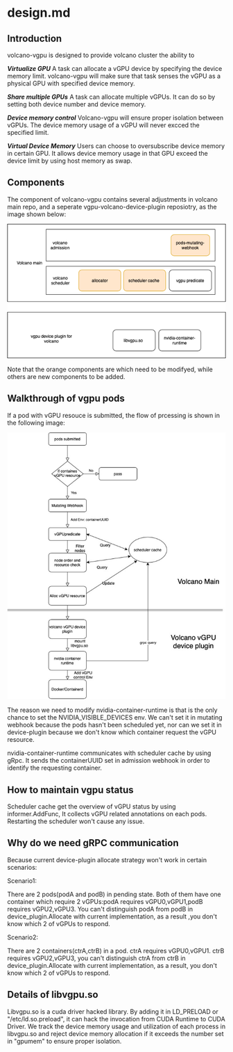 # design.md

## Introduction

volcano-vgpu is designed to provide volcano cluster the ability to 

***Virtualize GPU*** A task can allocate a vGPU device by specifying the device memory limit. volcano-vgpu will make sure that task senses the vGPU as a physical GPU with specified device memory.

***Share multiple GPUs*** A task can allocate multiple vGPUs. It can do so by setting both device number and device memory.

***Device memory control*** Volcano-vgpu will ensure proper isolation between vGPUs. The device memory usage of a vGPU will never excced the specified limit.

***Virtual Device Memory*** Users can choose to oversubscribe device memory in certain GPU. It allows device memory usage in that GPU exceed the device limit by using host memory as swap.

## Components

The component of volcano-vgpu contains several adjustments in volcano main repo, and a seperate vgpu-volcano-device-plugin reposiotry, as the image shown below:

![img](./images/vgpu-components.png)

Note that the orange components are which need to be modifyed, while others are new components to be added.


## Walkthrough of vgpu pods

If a pod with vGPU resouce is submitted, the flow of prcessing is shown in the following image:

![img](./images/vgpu-podflow.jpg)

The reason we need to modify nvidia-container-runtime is that is the only chance to set the NVIDIA_VISIBLE_DEVICES env. We can't set it in mutating webhook because the pods hasn't been scheduled yet, nor can we set it in device-plugin because we don't know which container request the vGPU resource.

nvidia-container-runtime communicates with scheduler cache by using gRpc. It sends the containerUUID set in admission webhook in order to identify the requesting container.

## How to maintain vgpu status

Scheduler cache get the overview of vGPU status by using informer.AddFunc, It collects vGPU related annotations on each pods. Restarting the scheduler won't cause any issue.

## Why do we need gRPC communication

Because current device-plugin allocate strategy won't work in certain scenarios:

Scenario1:

There are 2 pods(podA and podB) in pending state. Both of them have one container which require 2 vGPUs:podA requires vGPU0,vGPU1,podB requires vGPU2,vGPU3. You can't distinguish podA from podB in device_plugin.Allocate with current implementation, as a result ,you don't know which 2 of vGPUs to respond.

Scenario2:

There are 2 containers(ctrA,ctrB) in a pod. ctrA requires vGPU0,vGPU1. ctrB requires vGPU2,vGPU3, you can't distinguish ctrA from ctrB in device_plugin.Allocate with current implementation, as a result, you don't know which 2 of vGPUs to respond.

## Details of libvgpu.so

Libvgpu.so is a cuda driver hacked library. By adding it in LD_PRELOAD or "/etc/ld.so.preload", it can hack the invocation from CUDA Runtime to CUDA Driver. We track the device memory usage and utilization of each process in libvgpu.so and reject device memory allocation if it exceeds the number set in "gpumem" to ensure proper isolation.






